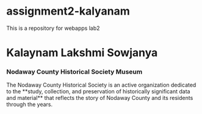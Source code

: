 # assignment2-kalyanam
This is a repository for webapps lab2
# Kalaynam Lakshmi Sowjanya
### Nodaway County Historical Society Museum ###
<p>
The Nodaway County Historical Society is an active organization dedicated to the **study, collection, and preservation of historically significant data and material** that reflects the story of Nodaway County and its residents through the years.
 </p>
